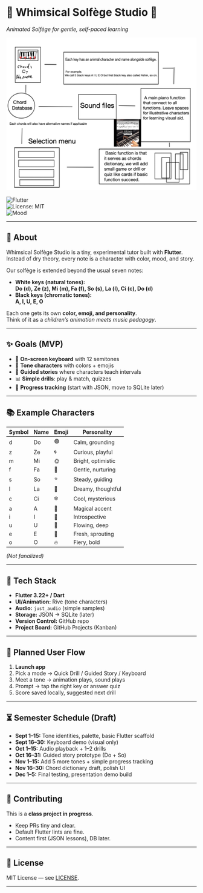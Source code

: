 # 🎵 Whimsical Solfège Studio 🌸  
*Animated Solfège for gentle, self-paced learning*  

![Banner Placeholder](docs/Diagram.jpg)  

![Flutter](https://img.shields.io/badge/flutter-3.22-blue?logo=flutter)  
![License: MIT](https://img.shields.io/badge/License-MIT-pink.svg)  
![Mood](https://img.shields.io/badge/mood-cute💖-mintgreen)  

---

## 🌱 About  
Whimsical Solfège Studio is a tiny, experimental tutor built with **Flutter**.  
Instead of dry theory, every note is a character with color, mood, and story.  

Our solfège is extended beyond the usual seven notes:  

- **White keys (natural tones):**  
  **Do (d), Ze (z), Mi (m), Fa (f), So (s), La (l), Ci (c), Do (d)**  
- **Black keys (chromatic tones):**  
  **A, I, U, E, O**  

Each one gets its own **color, emoji, and personality**.  
Think of it as a *children’s animation meets music pedagogy*.  

---

## ✨ Goals (MVP)  
- 🎹 **On-screen keyboard** with 12 semitones  
- 🧚 **Tone characters** with colors + emojis  
- 📖 **Guided stories** where characters teach intervals  
- 📊 **Simple drills**: play & match, quizzes  
- 💾 **Progress tracking** (start with JSON, move to SQLite later)  

---

## 📚 Example Characters  
| Symbol | Name | Emoji  | Personality |
|--------|------|-------|-------------|
| d      | Do   | 🟢    | Calm, grounding |
| z      | Ze   | 🌀    | Curious, playful |
| m      | Mi   | 🌞    | Bright, optimistic |
| f      | Fa   | 🌸    | Gentle, nurturing |
| s      | So   | ⭐    | Steady, guiding |
| l      | La   | 🌙    | Dreamy, thoughtful |
| c      | Ci   | ❄️    | Cool, mysterious |
| a      | A    | 🔮    | Magical accent |
| i      | I    | 💠    | Introspective |
| u      | U    | 🌊    | Flowing, deep |
| e      | E    | 🍃    | Fresh, sprouting |
| o      | O    | 🔥    | Fiery, bold |

*(Not fanalized)*  

---

## 🚀 Tech Stack  
- **Flutter 3.22+ / Dart**  
- **UI/Animation:** Rive (tone characters)  
- **Audio:** `just_audio` (simple samples)  
- **Storage:** JSON → SQLite (later)  
- **Version Control:** GitHub repo  
- **Project Board:** GitHub Projects (Kanban)  

---

## 🎹 Planned User Flow  
1. **Launch app**  
2. Pick a mode → Quick Drill / Guided Story / Keyboard  
3. Meet a tone → animation plays, sound plays  
4. Prompt → tap the right key or answer quiz  
5. Score saved locally, suggested next drill  

---

## ⏳ Semester Schedule (Draft)  
- **Sept 1–15:** Tone identities, palette, basic Flutter scaffold  
- **Sept 16–30:** Keyboard demo (visual only)  
- **Oct 1–15:** Audio playback + 1–2 drills  
- **Oct 16–31:** Guided story prototype (Do + So)  
- **Nov 1–15:** Add 5 more tones + simple progress tracking  
- **Nov 16–30:** Chord dictionary draft, polish UI  
- **Dec 1–5:** Final testing, presentation demo build  

---

## 💖 Contributing  
This is a **class project in progress**.  
- Keep PRs tiny and clear.  
- Default Flutter lints are fine.  
- Content first (JSON lessons), DB later.  

---

## 📜 License  
MIT License — see [LICENSE](LICENSE).  

---

